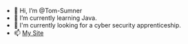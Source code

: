 - 👋 Hi, I’m @Tom-Sumner
- 🌱 I’m currently learning Java.
- 💞️ I'm currently looking for a cyber security apprenticeship.
- 📫 [My Site](https://tom-sumner.github.io)

<!---
Tom-Sumner/Tom-Sumner is a ✨ special ✨ repository because its `README.md` (this file) appears on your GitHub profile.
You can click the Preview link to take a look at your changes.
--->
